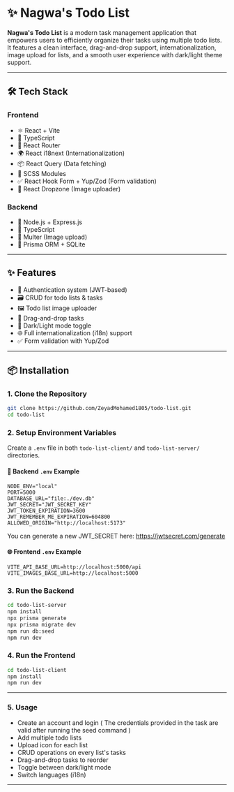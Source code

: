 # ✨ Nagwa's Todo List

**Nagwa's Todo List** is a modern task management application that empowers users to efficiently organize their tasks using multiple todo lists. It features a clean interface, drag-and-drop support, internationalization, image upload for lists, and a smooth user experience with dark/light theme support.

---

## 🛠️ Tech Stack

### Frontend
- ⚛️ React + Vite  
- 🧠 TypeScript  
- 🔄 React Router  
- 🌍 React i18next (Internationalization)  
- 📦 React Query (Data fetching)  
- 💅 SCSS Modules  
- ✅ React Hook Form + Yup/Zod (Form validation)  
- 📁 React Dropzone (Image uploader)

### Backend
- 🚀 Node.js + Express.js  
- 🔐 TypeScript  
- 📂 Multer (Image upload)  
- 🧱 Prisma ORM + SQLite  

---

## ✨ Features

- 🔐 Authentication system (JWT-based)  
- 🗃️ CRUD for todo lists & tasks  
- 🖼️ Todo list image uploader  
- 🧲 Drag-and-drop tasks  
- 🌙 Dark/Light mode toggle  
- 🌐 Full internationalization (i18n) support  
- ✅ Form validation with Yup/Zod  

---

## 📦 Installation

### 1. Clone the Repository

```bash
git clone https://github.com/ZeyadMohamed1805/todo-list.git
cd todo-list
```

### 2. Setup Environment Variables

Create a `.env` file in both `todo-list-client/` and `todo-list-server/` directories.

#### 🔐 Backend `.env` Example

```
NODE_ENV="local"
PORT=5000
DATABASE_URL="file:./dev.db"
JWT_SECRET="JWT_SECRET_KEY"
JWT_TOKEN_EXPIRATION=3600
JWT_REMEMBER_ME_EXPIRATION=604800
ALLOWED_ORIGIN="http://localhost:5173"
```

You can generate a new JWT_SECRET here: https://jwtsecret.com/generate

#### 🌐 Frontend `.env` Example

```
VITE_API_BASE_URL=http://localhost:5000/api
VITE_IMAGES_BASE_URL=http://localhost:5000
```

### 3. Run the Backend

```bash
cd todo-list-server
npm install
npx prisma generate
npx prisma migrate dev
npm run db:seed
npm run dev
```

### 4. Run the Frontend

```bash
cd todo-list-client
npm install
npm run dev
```

---

### 5. Usage

- Create an account and login ( The credentials provided in the task are valid after running the seed command )  
- Add multiple todo lists  
- Upload icon for each list  
- CRUD operations on every list's tasks
- Drag-and-drop tasks to reorder  
- Toggle between dark/light mode  
- Switch languages (i18n)

---